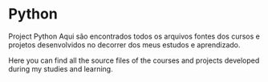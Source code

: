 # Python
Project Python
Aqui são encontrados todos os arquivos fontes dos cursos e projetos desenvolvidos no decorrer dos meus estudos e aprendizado.

Here you can find all the source files of the courses and projects developed during my studies and learning.
